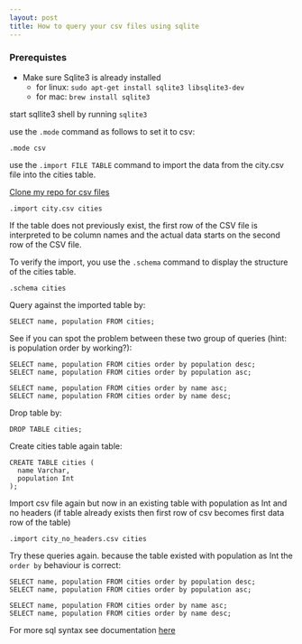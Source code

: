 ```yaml
---
layout: post
title: How to query your csv files using sqlite
---
```


### Prerequistes
* Make sure Sqlite3 is already installed 
    * for linux: `sudo apt-get install sqlite3 libsqlite3-dev`
    * for mac: `brew install sqlite3`

start sqllite3 shell by running
``
sqlite3
``
    
use the `.mode` command as follows to set it to csv:

`````
.mode csv
`````
 use the `.import FILE TABLE` command to import the data from the city.csv file into the cities table.
 
[Clone my repo for csv files](https://github.com/rdhariwal/csvTosqlQ)

 ````` 
.import city.csv cities
`````
If the table does not previously exist, the first row of the CSV file is interpreted to be column names and the actual data starts on the second row of the CSV file.

To verify the import, you use the `.schema` command to display the structure of the cities table.
`````
.schema cities
`````

Query against the imported table by:
````
SELECT name, population FROM cities;
````
See if you can spot the problem between these two group of queries (hint: is population order by working?):
````
SELECT name, population FROM cities order by population desc;
SELECT name, population FROM cities order by population asc;

SELECT name, population FROM cities order by name asc;
SELECT name, population FROM cities order by name desc;
````

Drop table by:
````
DROP TABLE cities;
````

Create cities table again table:
````
CREATE TABLE cities (
  name Varchar,
  population Int
);
````

Import csv file again but now in an existing table with population as Int and no headers (if table already exists then first row of csv becomes first data row of the table)
````
.import city_no_headers.csv cities
````

Try these queries again. because the table existed with population as Int the `order by` behaviour is correct: 
````
SELECT name, population FROM cities order by population desc;
SELECT name, population FROM cities order by population asc;

SELECT name, population FROM cities order by name asc;
SELECT name, population FROM cities order by name desc;
````

For more sql syntax see documentation [here](https://www.w3schools.com/sql/sql_syntax.asp)


    
